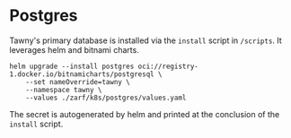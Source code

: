 # Postgres

Tawny's primary database is installed via the `install` script in `/scripts`. It leverages helm and bitnami charts.

```kubernetes helm
helm upgrade --install postgres oci://registry-1.docker.io/bitnamicharts/postgresql \
    --set nameOverride=tawny \
    --namespace tawny \
    --values ./zarf/k8s/postgres/values.yaml
```
The secret is autogenerated by helm and printed at the conclusion of the `install` script.
